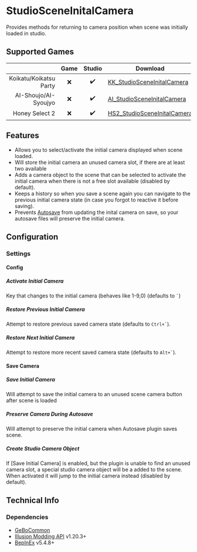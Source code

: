 # StudioSceneInitalCamera

Provides methods for returning to camera position when scene was initially loaded in studio.

## Supported Games

|                         | Game  | Studio  | Download     |
| ----------------------: | :---: | :-----: | ------------ |
| Koikatu/Koikatsu Party  | ❌    | ✔️       | [KK_StudioSceneInitalCamera]  |
| AI-Shoujo/AI-Syoujyo    | ❌    | ✔️       | [AI_StudioSceneInitalCamera]  |
| Honey Select 2          | ❌    | ✔️       | [HS2_StudioSceneInitalCamera] |

## Features

- Allows you to select/activate the initial camera displayed when scene loaded.
- Will store the initial camera an unused camera slot, if there are at least two available
- Adds a camera object to the scene that can be selected to activate the initial camera when there is not a free slot available (disabled by default).
- Keeps a history so when you save a scene again you can navigate to the previous initial camera state (in case you forgot to reactive it before saving).
- Prevents [Autosave](https://github.com/IllusionMods/KK_Plugins#autosave) from updating the inital camera on save, so your autosave files will preserve the initial camera.

## Configuration

### Settings

#### Config

##### Activate Initial Camera

Key that changes to the initial camera (behaves like 1-9,0) (defaults to `` ` ``)

##### Restore Previous Initial Camera

Attempt to restore previous saved camera state (defaults to `` Ctrl+` ``).

##### Restore Next Initial Camera

Attempt to restore more recent saved camera state (defaults to `` Alt+` ``).

#### Save Camera

##### Save Initial Camera

Will attempt to save the initial camera to an unused scene camera button after scene is loaded

##### Preserve Camera During Autosave

Will attempt to preserve the initial camera when Autosave plugin saves scene.

##### Create Studio Camera Object

If [Save Initial Camera] is enabled, but the plugin is unable to find an unused camera slot, a special studio camera object will be a added to the scene. When activated it will jump to the initial camera instead (disabled by default).

## Technical Info

### Dependencies

- [GeBoCommon](https://github.com/GeBo1/GeBoPlugins)
- [Illusion Modding API](https://github.com/IllusionMods/IllusionModdingAPI) v1.20.3+
- [BepInEx](https://github.com/BepInEx/BepInEx) v5.4.8+

[//]: # (## Latest Links)

[AI_StudioSceneInitalCamera]: https://github.com/GeBo1/GeBoPlugins/releases/download/r35/AI_StudioSceneInitialCamera.v0.6.0.2.zip "v0.6.0.2"
[HS2_StudioSceneInitalCamera]: https://github.com/GeBo1/GeBoPlugins/releases/download/r35/HS2_StudioSceneInitialCamera.v0.6.0.2.zip "v0.6.0.2"
[KK_StudioSceneInitalCamera]: https://github.com/GeBo1/GeBoPlugins/releases/download/r35/KK_StudioSceneInitialCamera.v0.6.0.2.zip "v0.6.0.2"